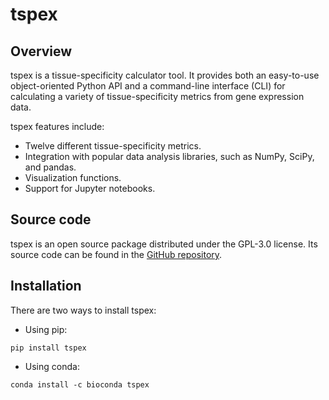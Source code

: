 # tspex

## Overview

tspex is a tissue-specificity calculator tool. It provides both an easy-to-use object-oriented Python API and a command-line interface (CLI) for calculating a variety of tissue-specificity metrics from gene expression data.

tspex features include:

  - Twelve different tissue-specificity metrics.
  - Integration with popular data analysis libraries, such as NumPy, SciPy, and pandas.
  - Visualization functions.
  - Support for Jupyter notebooks.

## Source code

tspex is an open source package distributed under the GPL-3.0 license. Its source code can be found in the [GitHub repository](https://github.com/apcamargo/tspex/).

## Installation

There are two ways to install tspex:

- Using pip:

```
pip install tspex
```

- Using conda:

```
conda install -c bioconda tspex
```
